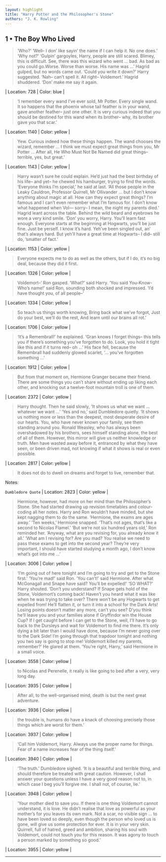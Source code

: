 ```yaml
---
layout: highlight
title: "Harry Potter and the Philosopher's Stone"
authors: "J. K. Rowling"
---
```



## 1 • The Boy Who Lived

 > ‘Who?’ ‘Well– I don’ like sayin’ the name if I can help it. No one does.’ ‘Why not?’ ‘Gulpin’ gargoyles, Harry, people are still scared. Blimey, this is difficult. See, there was this wizard who went ... bad. As bad as you could go.Worse. Worse than worse. His name was ...’ Hagrid gulped, but no words came out. ‘Could you write it down?’ Harry suggested. ‘Nah– can’t spell it. All right– Voldemort.’ Hagrid shuddered. ‘Don’ make me say it again.

| Location: 728 | 
 Color: blue |
<br>

 > ‘I remember every wand I’ve ever sold, Mr Potter. Every single wand. It so happens that the phoenix whose tail feather is in your wand, gave another feather– just one other. It is very curious indeed that you should be destined for this wand when its brother– why, its brother gave you that scar.’

| Location: 1140 | 
 Color: yellow |
<br>

 > Yew. Curious indeed how these things happen. The wand chooses the wizard, remember ... I think we must expect great things from you, Mr Potter ... After all, He Who Must Not Be Named did great things– terrible, yes, but great.’

| Location: 1143 | 
 Color: yellow |
<br>

 > Harry wasn’t sure he could explain. He’d just had the best birthday of his life– and yet– he chewed his hamburger, trying to find the words. ‘Everyone thinks I’m special,’ he said at last. ‘All those people in the Leaky Cauldron, Professor Quirrell, Mr Ollivander ... but I don’t know anything about magic at all. How can they expect great things? I’m famous and I can’t even remember what I’m famous for. I don’t know what happened when Vol— sorry– I mean, the night my parents died.’ Hagrid leant across the table. Behind the wild beard and eyebrows he wore a very kind smile. ‘Don’ you worry, Harry. You’ll learn fast enough. Everyone starts at the beginning at Hogwarts, you’ll be just fine. Just be yerself. I know it’s hard. Yeh’ve been singled out, an’ that’s always hard. But yeh’ll have a great time at Hogwarts– I did– still do, ’smatter of fact.’

| Location: 1153 | 
 Color: yellow |
<br>

 > Everyone expects me to do as well as the others, but if I do, it’s no big deal, because they did it first.

| Location: 1326 | 
 Color: yellow |
<br>

 > Voldemort–’ Ron gasped. ‘What?’ said Harry. ‘You said You-Know-Who’s name!’ said Ron, sounding both shocked and impressed. ‘I’d have thought you, of all people–’

| Location: 1334 | 
 Color: yellow |
<br>

 > So teach us things worth knowing, Bring back what we’ve forgot, Just do your best, we’ll do the rest, And learn until our brains all rot.’

| Location: 1706 | 
 Color: yellow |
<br>

 > ‘It’s a Remembrall!’ he explained. ‘Gran knows I forget things– this tells you if there’s something you’ve forgotten to do. Look, you hold it tight like this and if it turns red– oh ...’ His face fell, because the Remembrall had suddenly glowed scarlet, ‘... you’ve forgotten something ...’

| Location: 1912 | 
 Color: yellow |
<br>

 > But from that moment on, Hermione Granger became their friend. There are some things you can’t share without ending up liking each other, and knocking out a twelve-foot mountain troll is one of them.

| Location: 2372 | 
 Color: yellow |
<br>

 > Harry thought. Then he said slowly, ‘It shows us what we want ... whatever we want ...’ ‘Yes and no,’ said Dumbledore quietly. ‘It shows us nothing more or less than the deepest, most desperate desire of our hearts. You, who have never known your family, see them standing around you. Ronald Weasley, who has always been overshadowed by his brothers, sees himself standing alone, the best of all of them. However, this mirror will give us neither knowledge or truth. Men have wasted away before it, entranced by what they have seen, or been driven mad, not knowing if what it shows is real or even possible.

| Location: 2817 | 
 Color: yellow |
<br>

 > It does not do to dwell on dreams and forget to live, remember that.

Notes:

`Dumbledore Quote`
| Location: 2823 | 
 Color: yellow |
<br>

 > Hermione, however, had more on her mind than the Philosopher’s Stone. She had started drawing up revision timetables and colour-coding all her notes. Harry and Ron wouldn’t have minded, but she kept nagging them to do the same. ‘Hermione, the exams are ages away.’ ‘Ten weeks,’ Hermione snapped. ‘That’s not ages, that’s like a second to Nicolas Flamel.’ ‘But we’re not six hundred years old,’ Ron reminded her. ‘Anyway, what are you revising for, you already know it all.’ ‘What am I revising for? Are you mad? You realise we need to pass these exams to get into the second year? They’re very important, I should have started studying a month ago, I don’t know what’s got into me ...’

| Location: 3006 | 
 Color: yellow |
<br>

 > ‘I’m going out of here tonight and I’m going to try and get to the Stone first.’ ‘You’re mad!’ said Ron. ‘You can’t!’ said Hermione. After what McGonagall and Snape have said? You’ll be expelled!’ ‘SO WHAT?’ Harry shouted. ‘Don’t you understand? If Snape gets hold of the Stone, Voldemort’s coming back! Haven’t you heard what it was like when he was trying to take over? There won’t be any Hogwarts to get expelled from! He’ll flatten it, or turn it into a school for the Dark Arts! Losing points doesn’t matter any more, can’t you see? D’you think he’ll leave you and your families alone if Gryffindor win the House Cup? If I get caught before I can get to the Stone, well, I’ll have to go back to the Dursleys and wait for Voldemort to find me there. It’s only dying a bit later than I would have done, because I’m never going over to the Dark Side! I’m going through that trapdoor tonight and nothing you two say is going to stop me! Voldemort killed my parents, remember?’ He glared at them. ‘You’re right, Harry,’ said Hermione in a small voice.

| Location: 3558 | 
 Color: yellow |
<br>

 > to Nicolas and Perenelle, it really is like going to bed after a very, very long day.

| Location: 3935 | 
 Color: yellow |
<br>

 > After all, to the well-organised mind, death is but the next great adventure.

| Location: 3936 | 
 Color: yellow |
<br>

 > the trouble is, humans do have a knack of choosing precisely those things which are worst for them.’

| Location: 3937 | 
 Color: yellow |
<br>

 > ‘Call him Voldemort, Harry. Always use the proper name for things. Fear of a name increases fear of the thing itself.’

| Location: 3940 | 
 Color: yellow |
<br>

 > ‘The truth.’ Dumbledore sighed. ‘It is a beautiful and terrible thing, and should therefore be treated with great caution. However, I shall answer your questions unless I have a very good reason not to, in which case I beg you’ll forgive me. I shall not, of course, lie.’

| Location: 3948 | 
 Color: yellow |
<br>

 > ‘Your mother died to save you. If there is one thing Voldemort cannot understand, it is love. He didn’t realise that love as powerful as your mother’s for you leaves its own mark. Not a scar, no visible sign ... to have been loved so deeply, even though the person who loved us is gone, will give us some protection for ever. It is in your very skin. Quirrell, full of hatred, greed and ambition, sharing his soul with Voldemort, could not touch you for this reason. It was agony to touch a person marked by something so good.’

| Location: 3955 | 
 Color: yellow |
<br>

----------
<br><br>
